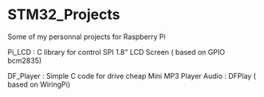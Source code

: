 # STM32_Projects
Some of my personnal projects for Raspberry Pi

Pi_LCD : C library for control SPI 1.8" LCD Screen ( based on GPIO bcm2835)

DF_Player : Simple C code for drive cheap Mini MP3 Player Audio : DFPlay ( based on WiringPi)

